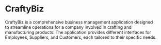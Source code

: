 # CraftyBiz
CraftyBiz is a comprehensive business management application designed to streamline operations for a company involved in crafting and manufacturing products. The application provides different interfaces for Employees, Suppliers, and Customers, each tailored to their specific needs.
